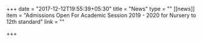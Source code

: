 +++
date = "2017-12-12T19:55:39+05:30"
title = "News"
type = ""
[[news]]
item = "Admissions Open For Academic Session 2019 - 2020 for Nursery to 12th standard"
link = ""

+++
